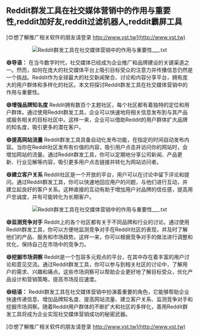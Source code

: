 ## **Reddit群发工具在社交媒体营销中的作用与重要性,reddit加好友,reddit过滤机器人,reddit霸屏工具**

[😍想了解推广相关软件的朋友请登录 http://www.vst.tw](http://www.vst.tw)

 <center><img src="https://vst.tw/MP4/tuiguang/png/7.png" alt="Reddit群发工具在社交媒体营销中的作用与重要性___.txt"></center>

**😄导语：**
在当今数字时代，社交媒体已经成为企业推广和品牌建设的关键渠道之一。然而，如何在庞大的社交媒体平台上吸引目标受众的注意力并传播信息仍然是一个挑战。Reddit作为全球最大的社交新闻聚合、讨论和内容分享平台，拥有庞大的用户群体和多样化的社区。本文将探讨Reddit群发工具在社交媒体营销中的作用与重要性。

**😄增强品牌知名度**
Reddit拥有数百个主题社区，每个社区都有着独特的定位和用户群体。通过使用Reddit群发工具，企业可以快速地将相关信息发布到与其产品或服务相关的目标社区中。这样一来，企业可以借助Reddit的用户群体扩大品牌的知名度，吸引更多的潜在客户。

**😄提高网站流量**
Reddit群发工具具备自动化发布功能，在指定的时间自动发布内容。当你在Reddit社区发布有价值的内容，吸引用户点击并访问你的网站时，会增加网站的流量。通过Reddit群发工具，你可以定期地分享公司新闻、产品更新、行业见解等内容，吸引更多用户点击链接并转化为网站访问者。

**😄建立客户关系**
Reddit社区是一个开放的平台，用户可以在讨论中留下评论和提问。通过Reddit群发工具，你可以快速地回应用户的问题，与他们进行互动，并建立起良好的客户关系。这种直接的互动有助于增加用户对品牌的信任感，提高用户忠诚度，并有可能转化为长期客户。

 <center><img src="https://vst.tw/MP4/tuiguang/png/4.png" alt="Reddit群发工具在社交媒体营销中的作用与重要性___.txt"></center>

**😄监测竞争对手**
Reddit上的各个社区都有关于不同品牌和行业的讨论。通过使用Reddit群发工具，你可以方便地监测竞争对手在Reddit社区的表现，并及时了解他们的产品、服务和市场趋势。这样一来，你可以根据竞争对手的做法进行调整和优化，保持自己在市场中的竞争力。

**😄挖掘市场洞察**
Reddit是一个包容多元观点的平台，在其中存在着丰富的用户讨论和意见交流。通过Reddit群发工具，你可以参与到相关社区的讨论中，了解用户的需求、兴趣和痛点。这些市场洞察可以帮助企业更好地了解目标受众，优化产品设计和营销策略，提高市场反应速度。

**😄结语：**
Reddit群发工具在社交媒体营销中扮演着重要的角色，它能够帮助企业快速传递信息、增加品牌知名度、提高网站流量、建立客户关系、监测竞争对手和挖掘市场洞察。随着Reddit用户群体的不断扩大和社区的多样化，善用Reddit群发工具将成为企业实现社交媒体营销成功的秘密武器。

[😍想了解推广相关软件的朋友请登录 http://www.vst.tw](http://www.vst.tw)




